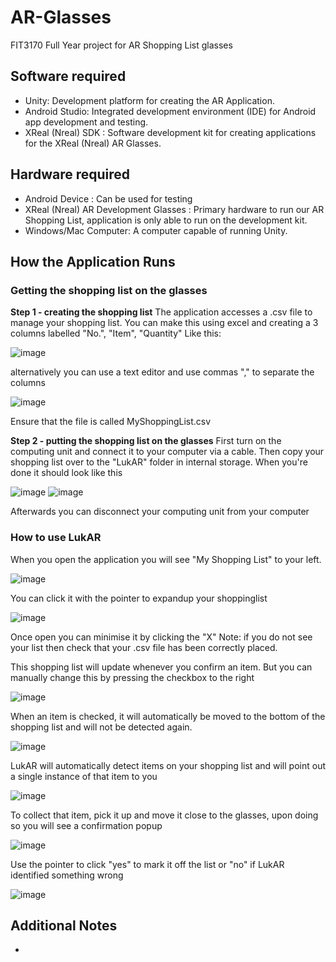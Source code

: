 # AR-Glasses
FIT3170 Full Year project for AR Shopping List glasses

## Software required
- Unity: Development platform for creating the AR Application. 
- Android Studio: Integrated development environment (IDE) for Android app development and testing.
- XReal (Nreal) SDK : Software development kit for creating applications for the XReal (Nreal) AR Glasses.

## Hardware required
- Android Device : Can be used for testing 
- XReal (Nreal) AR Development Glasses : Primary hardware to run our AR Shopping List, application is only able to run on the development kit. 
- Windows/Mac Computer: A computer capable of running Unity. 

## How the Application Runs
### Getting the shopping list on the glasses
**Step 1 - creating the shopping list**
The application accesses a .csv file to manage your shopping list.
You can make this using excel and creating a 3 columns labelled "No.", "Item", "Quantity" Like this:

![image](https://cdn.discordapp.com/attachments/1080552633812664441/1147008473641537536/image.png)

alternatively you can use a text editor and use commas "," to separate the columns

![image](https://cdn.discordapp.com/attachments/1080552633812664441/1147008557716348998/image.png)

Ensure that the file is called MyShoppingList.csv

**Step 2 - putting the shopping list on the glasses**
First turn on the computing unit and connect it to your computer via a cable.
Then copy your shopping list over to the "LukAR" folder in internal storage.
When you're done it should look like this

![image](https://cdn.discordapp.com/attachments/1080552633812664441/1147021578916343900/image.png)
![image](https://cdn.discordapp.com/attachments/1080552633812664441/1147021632053969016/image.png)

Afterwards you can disconnect your computing unit from your computer

### How to use LukAR
When you open the application you will see "My Shopping List" to your left.

![image](https://cdn.discordapp.com/attachments/1080552633812664441/1147023132067102840/image.png)

You can click it with the pointer to expandup your shoppinglist 

![image](https://cdn.discordapp.com/attachments/1080552633812664441/1147023034398543973/image.png)

Once open you can minimise it by clicking the "X"
Note: if you do not see your list then check that your .csv file has been correctly placed.

This shopping list will update whenever you confirm an item. But you can manually change this by pressing the checkbox to the right

![image](https://cdn.discordapp.com/attachments/1080552633812664441/1147023283938672740/image.png)

When an item is checked, it will automatically be moved to the bottom of the shopping list and will not be detected again.

![image](https://cdn.discordapp.com/attachments/1080552633812664441/1147023360077856820/image.png)

LukAR will automatically detect items on your shopping list and will point out a single instance of that item to you

![image](https://cdn.discordapp.com/attachments/1080552633812664441/1147023835007307907/image.png)

To collect that item, pick it up and move it close to the glasses, upon doing so you will see a confirmation popup

![image](https://cdn.discordapp.com/attachments/1080552633812664441/1147024012459909140/image.png)

Use the pointer to click "yes" to mark it off the list or "no" if LukAR identified something wrong

![image](https://cdn.discordapp.com/attachments/1080552633812664441/1147024133402673242/image.png)


## Additional Notes
- 
